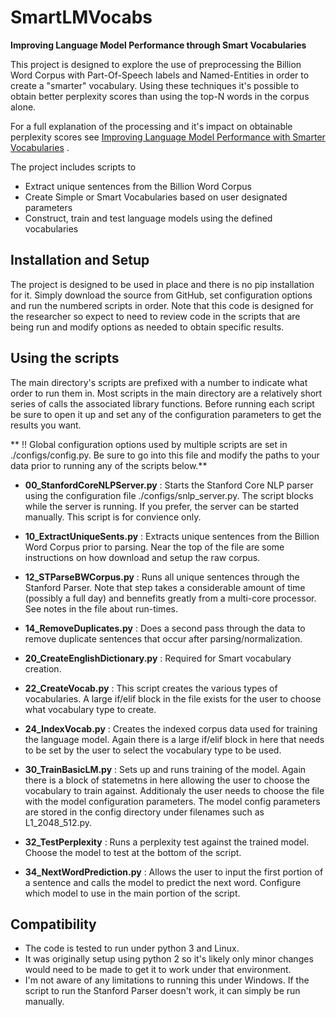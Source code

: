 # SmartLMVocabs<br/>
**Improving Language Model Performance through Smart Vocabularies**

This project is designed to explore the use of preprocessing the Billion Word Corpus with Part-Of-Speech labels and Named-Entities in order to create a "smarter" vocabulary.  Using these techniques it's possible to obtain better perplexity scores than using the top-N words in the corpus alone.

For a full explanation of the processing and it's impact on obtainable perplexity scores see [Improving Language Model Performance with Smarter Vocabularies](https://github.com/bjascob/SmartLMVocabs/blob/master/SmartLMVocabs.pdf) .

The project includes scripts to
* Extract unique sentences from the Billion Word Corpus
* Create Simple or Smart Vocabularies based on user designated parameters
* Construct, train and test language models using the defined vocabularies


## Installation and Setup
The project is designed to be used in place and there is no pip installation for it.  Simply download the source from GitHub, set configuration options and run the numbered scripts in order.  Note that this code is designed for the researcher so expect to need to review code in the scripts that are being run and modify options as needed to obtain specific results.


## Using the scripts
The main directory's scripts are prefixed with a number to indicate what order to run them in.  Most scripts in the main directory are a relatively short series of calls the associated library functions.  Before running each script be sure to open it up and set any of the configuration parameters to get the results you want.<br/>

** !! Global configuration options used by multiple scripts are set in ./configs/config.py.  Be sure to go into this file and modify the paths to your data prior to running any of the scripts below.**

* **00_StanfordCoreNLPServer.py** : Starts the Stanford Core NLP parser using the configuration file ./configs/snlp_server.py.  The script blocks while the server is running.  If you prefer, the server can be started manually.  This script is for convience only.<br/>

* **10_ExtractUniqueSents.py** : Extracts unique sentences from the Billion Word Corpus prior to parsing.  Near the top of the file are some instructions on how download and setup the raw corpus.<br/>

* **12_STParseBWCorpus.py** : Runs all unique sentences through the Stanford Parser.  Note that step takes a considerable amount of time (possibly a full day) and bennefits greatly from a multi-core processor.  See notes in the file about run-times.<br/>

* **14_RemoveDuplicates.py** : Does a second pass through the data to remove duplicate sentences that occur after parsing/normalization.<br/>

* **20_CreateEnglishDictionary.py** : Required for Smart vocabulary creation.<br/>

* **22_CreateVocab.py** : This script creates the various types of vocabularies.  A large if/elif block in the file exists for the user to choose what vocabulary type to create.<br/>

* **24_IndexVocab.py** : Creates the indexed corpus data used for training the language model.  Again there is a large if/elif block in here that needs to be set by the user to select the vocabulary type to be used.<br/>

* **30_TrainBasicLM.py** : Sets up and runs training of the model.  Again there is a block of statemetns in here allowing the user to choose the vocabulary to train against.  Additionaly the user needs to choose the file with the model configuration parameters.  The model config parameters are stored in the config directory under filenames such as L1_2048_512.py.<br/>

* **32_TestPerplexity** : Runs a perplexity test against the trained model.  Choose the model to test at the bottom of the script.<br/>

* **34_NextWordPrediction.py** : Allows the user to input the first portion of a sentence and calls the model to predict the next word.  Configure which model to use in the main portion of the script.

## Compatibility
* The code is tested to run under python 3 and Linux.
* It was originally setup using python 2 so it's likely only minor changes would need to be made to get it to work under that environment.
* I'm not aware of any limitations to running this under Windows.  If the script to run the Stanford Parser doesn't work, it can simply be run manually.
